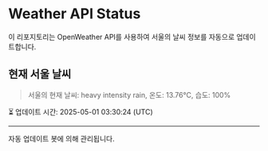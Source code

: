 
# Weather API Status

이 리포지토리는 OpenWeather API를 사용하여 서울의 날씨 정보를 자동으로 업데이트합니다.

## 현재 서울 날씨
> 서울의 현재 날씨: heavy intensity rain, 온도: 13.76°C, 습도: 100%

⏳ 업데이트 시간: 2025-05-01 03:30:24 (UTC)

---
자동 업데이트 봇에 의해 관리됩니다.
